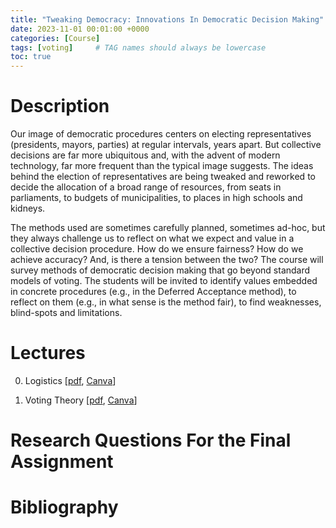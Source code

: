 ```yaml
---
title: "Tweaking Democracy: Innovations In Democratic Decision Making"
date: 2023-11-01 00:01:00 +0000
categories: [Course]
tags: [voting]     # TAG names should always be lowercase
toc: true
---
```


# Description

Our image of democratic procedures centers on electing representatives (presidents, mayors, parties) at regular intervals, years apart. 
But collective decisions are far more ubiquitous and, with the advent of modern technology, far more frequent than the typical image suggests. 
The ideas behind the election of representatives are being tweaked and reworked to decide the allocation of a broad range of resources, 
from seats in parliaments, to budgets of municipalities, to places in high schools and kidneys. 

The methods used are sometimes carefully planned, sometimes ad-hoc, but they always challenge us to reflect on what we expect and value in a collective decision procedure. 
How do we ensure fairness? How do we achieve accuracy? And, is there a tension between the two?
The course will survey methods of democratic decision making that go beyond standard models of voting. 
The students will be invited to identify values embedded in concrete procedures (e.g., in the Deferred Acceptance method), 
to reflect on them (e.g., in what sense is the method fair), to find weaknesses, blind-spots and limitations.

# Lectures

0. Logistics 
    [[pdf](/content/teaching/2023-tweaking-democracy/00-logistics.pdf/), 
    [Canva](https://www.canva.com/design/DAFzmLcXo10/ADrQhyYsXa2NTzYnP5qr7Q/edit?utm_content=DAFzmLcXo10&utm_campaign=designshare&utm_medium=link2&utm_source=sharebutton)]

1. Voting Theory
    [[pdf](/content/teaching/2023-tweaking-democracy/01-voting.pdf/), 
    [Canva](https://www.canva.com/design/DAFzmFGBED8/Pq8tdM9e-95pHbgOdqKCEA/edit?utm_content=DAFzmFGBED8&utm_campaign=designshare&utm_medium=link2&utm_source=sharebutton)]


# Research Questions For the Final Assignment

# Bibliography

